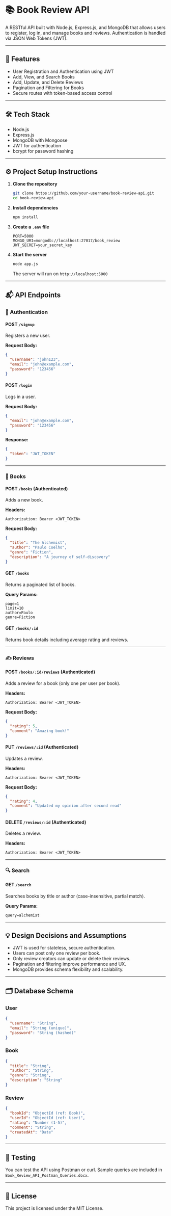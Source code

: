 # 📚 Book Review API

A RESTful API built with Node.js, Express.js, and MongoDB that allows users to register, log in, and manage books and reviews. Authentication is handled via JSON Web Tokens (JWT).

---

## 🚀 Features

- User Registration and Authentication using JWT
- Add, View, and Search Books
- Add, Update, and Delete Reviews
- Pagination and Filtering for Books
- Secure routes with token-based access control

---

## 🛠️ Tech Stack

- Node.js
- Express.js
- MongoDB with Mongoose
- JWT for authentication
- bcrypt for password hashing

---

## ⚙️ Project Setup Instructions

1. **Clone the repository**
   ```bash
   git clone https://github.com/your-username/book-review-api.git
   cd book-review-api
   ```

2. **Install dependencies**
   ```bash
   npm install
   ```

3. **Create a `.env` file**
   ```
   PORT=5000
   MONGO_URI=mongodb://localhost:27017/book_review
   JWT_SECRET=your_secret_key
   ```

4. **Start the server**
   ```bash
   node app.js
   ```
   The server will run on `http://localhost:5000`

---

## 📬 API Endpoints

### 🔐 Authentication

#### POST `/signup`
Registers a new user.

**Request Body:**
```json
{
  "username": "john123",
  "email": "john@example.com",
  "password": "123456"
}
```

#### POST `/login`
Logs in a user.

**Request Body:**
```json
{
  "email": "john@example.com",
  "password": "123456"
}
```

**Response:**
```json
{
  "token": "JWT_TOKEN"
}
```

---

### 📘 Books

#### POST `/books` (Authenticated)
Adds a new book.

**Headers:**
```
Authorization: Bearer <JWT_TOKEN>
```

**Request Body:**
```json
{
  "title": "The Alchemist",
  "author": "Paulo Coelho",
  "genre": "Fiction",
  "description": "A journey of self-discovery"
}
```

#### GET `/books`
Returns a paginated list of books.

**Query Params:**
```
page=1
limit=10
author=Paulo
genre=Fiction
```

#### GET `/books/:id`
Returns book details including average rating and reviews.

---

### ✍️ Reviews

#### POST `/books/:id/reviews` (Authenticated)
Adds a review for a book (only one per user per book).

**Headers:**
```
Authorization: Bearer <JWT_TOKEN>
```

**Request Body:**
```json
{
  "rating": 5,
  "comment": "Amazing book!"
}
```

#### PUT `/reviews/:id` (Authenticated)
Updates a review.

**Headers:**
```
Authorization: Bearer <JWT_TOKEN>
```

**Request Body:**
```json
{
  "rating": 4,
  "comment": "Updated my opinion after second read"
}
```

#### DELETE `/reviews/:id` (Authenticated)
Deletes a review.

**Headers:**
```
Authorization: Bearer <JWT_TOKEN>
```

---

### 🔍 Search

#### GET `/search`
Searches books by title or author (case-insensitive, partial match).

**Query Params:**
```
query=alchemist
```

---

## 💡 Design Decisions and Assumptions

- JWT is used for stateless, secure authentication.
- Users can post only one review per book.
- Only review creators can update or delete their reviews.
- Pagination and filtering improve performance and UX.
- MongoDB provides schema flexibility and scalability.

---

## 🗂️ Database Schema

### User
```json
{
  "username": "String",
  "email": "String (unique)",
  "password": "String (hashed)"
}
```

### Book
```json
{
  "title": "String",
  "author": "String",
  "genre": "String",
  "description": "String"
}
```

### Review
```json
{
  "bookId": "ObjectId (ref: Book)",
  "userId": "ObjectId (ref: User)",
  "rating": "Number (1-5)",
  "comment": "String",
  "createdAt": "Date"
}
```

---

## 🧪 Testing

You can test the API using Postman or curl. Sample queries are included in `Book_Review_API_Postman_Queries.docx`.

---

## 📄 License

This project is licensed under the MIT License.
